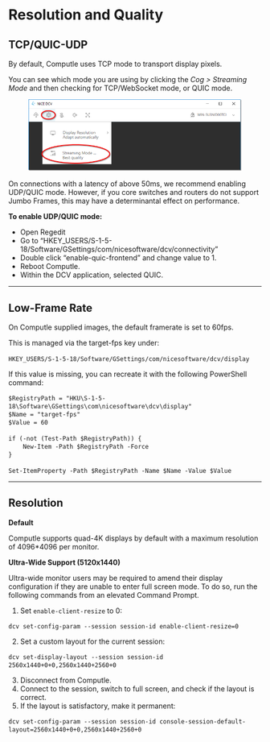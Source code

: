 # Resolution and Quality

## TCP/QUIC-UDP

By default, Computle uses TCP mode to transport display pixels.&#x20;

You can see which mode you are using by clicking the _Cog > Streaming Mode_ and then checking for  TCP/WebSocket mode, or QUIC mode.&#x20;

<figure><img src="../../.gitbook/assets/image (1) (1) (1) (1).png" alt=""><figcaption></figcaption></figure>

On connections with a latency of above 50ms, we recommend enabling UDP/QUIC mode. However, if you core switches and routers do not support Jumbo Frames, this may have a determinantal effect on performance.&#x20;

**To enable UDP/QUIC mode:**

* Open Regedit
* Go to “HKEY\_USERS/S-1-5-18/Software/GSettings/com/nicesoftware/dcv/connectivity”
* Double click “enable-quic-frontend” and change value to 1.&#x20;
* Reboot Computle.
* Within the DCV application, selected QUIC.&#x20;

***

## Low-Frame Rate

On Computle supplied images, the default framerate is set to 60fps.&#x20;

This is managed via the target-fps key under:

`HKEY_USERS/S-1-5-18/Software/GSettings/com/nicesoftware/dcv/display`

If this value is missing, you can recreate it with the following PowerShell command:

```
$RegistryPath = "HKU\S-1-5-18\Software\GSettings\com\nicesoftware\dcv\display"
$Name = "target-fps"
$Value = 60

if (-not (Test-Path $RegistryPath)) {
    New-Item -Path $RegistryPath -Force
}

Set-ItemProperty -Path $RegistryPath -Name $Name -Value $Value
```

***

## Resolution

**Default**

Computle supports quad-4K displays by default with a maximum resolution of 4096\*4096 per monitor.&#x20;

**Ultra-Wide Support (5120x1440)**

Ultra-wide monitor users may be required to amend their display configuration if they are unable to enter full screen mode. To do so, run the following commands from an elevated Command Prompt. &#x20;

1. Set `enable-client-resize` to 0:

```
dcv set-config-param --session session-id enable-client-resize=0
```

2. Set a custom layout for the current session:

```
dcv set-display-layout --session session-id 2560x1440+0+0,2560x1440+2560+0
```

3. Disconnect from Computle.
4. Connect to the session, switch to full screen, and check if the layout is correct.
5. If the layout is satisfactory, make it permanent:

```
dcv set-config-param --session session-id console-session-default-layout=2560x1440+0+0,2560x1440+2560+0
```
